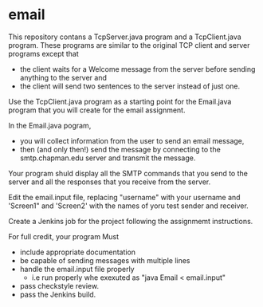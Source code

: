 # email
This repository contans a TcpServer.java program and a TcpClient.java program.
These programs are similar to the original TCP client and server programs except that 
+ the client waits for a Welcome message from the server before sending anything to the server and
+ the client will send two sentences to the server instead of just one.

Use the TcpClient.java program as a starting point for the Email.java program that you will create for the email assignment.

In the Email.java pogram, 
+ you will collect information from the user to send an email message, 
+ then (and only then!) send the message by  connecting to the smtp.chapman.edu server and transmit the message.  

Your program shuld display all the SMTP commands that you send to the server and all the responses that you receive from the server.

Edit the email.input file, replacing "username" with your username and 'Screen1" and 'Screen2' with the names of yoru test sender and receiver.

Create a Jenkins job for the project following the assignmemt instructions.

For full credit, your program Must 
+ include appropriate documentation 
+ be capable of sending messages with multiple lines 
+ handle the email.input file properly
    - i.e run properly whe exexuted as "java Email < email.input"
+ pass checkstyle review. 
+ pass the Jenkins build.
